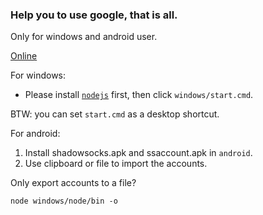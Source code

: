 ### Help you to use google, that is all.

Only for windows and android user.

[Online](https://replit.com/@lovetingyuan/freess#index.js)


For windows:

* Please install [`nodejs`](https://nodejs.org/) first, then click `windows/start.cmd`.

BTW: you can set `start.cmd` as a desktop shortcut.

For android:

1. Install shadowsocks.apk and ssaccount.apk in `android`.
2. Use clipboard or file to import the accounts.

Only export accounts to a file?

`node windows/node/bin -o`
